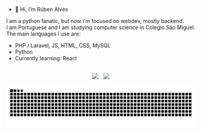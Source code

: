 - 👋 Hi, I’m Rúben Alves <br>

I am a python fanatic, but now i'm focused on webdev, mostly backend. <br>
I am Portuguese and I am studying computer science in Colegio São Miguel. <br>
The main languages I use are:
- PHP / Laravel, JS, HTML, CSS, MySQL
- Python
- Currently learning: React

<br>

<div align="center">
  <img height="140em" src ="https://github-readme-stats.vercel.app/api?username=redystum&show_icons=true&count_private=true&theme=dark&hide_border=true&bg_color=00000000">
  &ensp;
  <img height="140em" src ="https://github-readme-stats.vercel.app/api/top-langs/?username=redystum&layout=compact&hide_border=true&count_private=true&theme=dark&bg_color=00000000&langs_count=5">
 <!-- <img height="140em" src="https://github-readme-stackoverflow.vercel.app/?userID=17767138&theme=dark" /> -->
</div>

  
![Snake animation](https://github.com/redystum/redystum/blob/output/github-contribution-grid-snake.svg)




<!-- 
https://github.com/Ileriayo/markdown-badges 
https://github.com/ankurparihar/readme-pagespeed-insights
https://github.com/DenverCoder1/readme-typing-svg
-->
  
